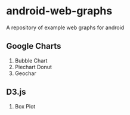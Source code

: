 android-web-graphs
==================

A repository of example web graphs for android

Google Charts
--------------
1. Bubble Chart
2. Piechart Donut
3. Geochar


D3.js
--------------
1. Box Plot
